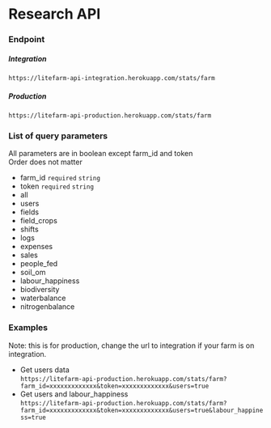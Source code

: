 # Research API 

### Endpoint
##### Integration
`https://litefarm-api-integration.herokuapp.com/stats/farm`
##### Production
`https://litefarm-api-production.herokuapp.com/stats/farm`

### List of query parameters 
All parameters are in boolean except farm_id and token   
Order does not matter
  
  - farm_id `required` `string`
  - token `required` `string`
  - all 
  - users 
  - fields
  - field_crops
  - shifts
  - logs
  - expenses
  - sales
  - people_fed
  - soil_om
  - labour_happiness
  - biodiversity
  - waterbalance
  - nitrogenbalance
  
 ### Examples
 Note: this is for production, change the url to integration if your farm is on integration.
 
  - Get users data  
    `https://litefarm-api-production.herokuapp.com/stats/farm?farm_id=xxxxxxxxxxxxx&token=xxxxxxxxxxxxx&users=true`
  - Get users and labour_happiness  
     `https://litefarm-api-production.herokuapp.com/stats/farm?farm_id=xxxxxxxxxxxxx&token=xxxxxxxxxxxxx&users=true&labour_happiness=true`
